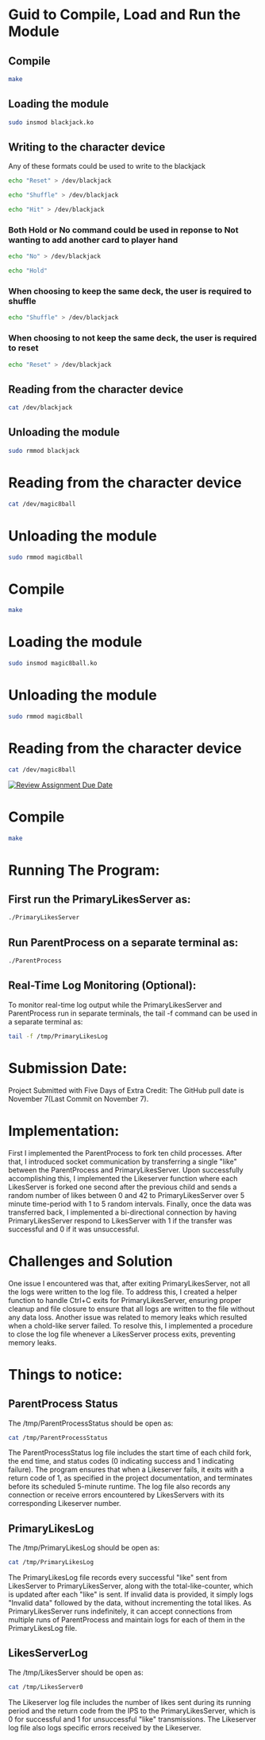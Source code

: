 # Guid to Compile, Load and Run the Module

## Compile

```bash
make
```

## Loading the module

```bash
sudo insmod blackjack.ko
```

## Writing to the character device

Any of these formats could be used to write to the blackjack

```bash
echo "Reset" > /dev/blackjack
```

```bash
echo "Shuffle" > /dev/blackjack
```

```bash
echo "Hit" > /dev/blackjack
```

### Both Hold or No command could be used in reponse to Not wanting to add another card to player hand

```bash
echo "No" > /dev/blackjack
```

```bash
echo "Hold" 
```

### When choosing to keep the same deck, the user is required to shuffle

```bash
echo "Shuffle" > /dev/blackjack
```

### When choosing to not keep the same deck, the user is required to reset

```bash
echo "Reset" > /dev/blackjack
```

## Reading from the character device

```bash
cat /dev/blackjack
```

## Unloading the module

```bash
sudo rmmod blackjack
```




# Reading from the character device

```bash
cat /dev/magic8ball
```


# Unloading the module

```bash
sudo rmmod magic8ball
```

# Compile

```bash
make
```

# Loading the module

```bash
sudo insmod magic8ball.ko
```

# Unloading the module

```bash
sudo rmmod magic8ball
```

# Reading from the character device

```bash
cat /dev/magic8ball
```



[![Review Assignment Due Date](https://classroom.github.com/assets/deadline-readme-button-24ddc0f5d75046c5622901739e7c5dd533143b0c8e959d652212380cedb1ea36.svg)](https://classroom.github.com/a/_fBs5sT8)

# Compile

```bash
make
```

# Running The Program:

## First run the PrimaryLikesServer as:

```bash
./PrimaryLikesServer
```

## Run ParentProcess on a separate terminal as:

```bash
./ParentProcess
```

## Real-Time Log Monitoring (Optional):

To monitor real-time log output while the PrimaryLikesServer and ParentProcess run in separate terminals, the tail -f command can be used in a separate terminal as:

```bash
tail -f /tmp/PrimaryLikesLog
``` 

# Submission Date:

Project Submitted with Five Days of Extra Credit: The GitHub pull date is November 7(Last Commit on November 7).


# Implementation:

First I implemented the ParentProcess to fork ten child processes. After that, I introduced socket communication by transferring a single "like" between the ParentProcess and PrimaryLikesServer. Upon successfully accomplishing this, I implemented the Likeserver function where each LikesServer is forked one second after the previous child and sends a random number of likes between 0 and 42 to PrimaryLikesServer over 5 minute time-period with 1 to 5 random intervals. Finally, once the data was transferred back, I implemented a bi-directional connection by having PrimaryLikesServer respond to LikesServer with 1 if the transfer was successful and 0 if it was unsuccessful.

# Challenges and Solution

One issue I encountered was that, after exiting PrimaryLikesServer, not all the logs were written to the log file. To address this, I created a helper function to handle Ctrl+C exits for PrimaryLikesServer, ensuring proper cleanup and file closure to ensure that all logs are written to the file without any data loss. Another issue was related to memory leaks which resulted when a chold-like server failed. To resolve this, I implemented a procedure to close the log file whenever a LikesServer process exits, preventing memory leaks.

# Things to notice:

## ParentProcess Status

The /tmp/ParentProcessStatus should be open as:
```bash
cat /tmp/ParentProcessStatus
```
The ParentProcessStatus log file includes the start time of each child fork, the end time, and status codes (0 indicating success and 1 indicating failure). The program ensures that when a Likeserver fails, it exits with a return code of 1, as specified in the project documentation, and terminates before its scheduled 5-minute runtime. The log file also records any connection or receive errors encountered by LikesServers with its corresponding Likeserver number.

## PrimaryLikesLog

The /tmp/PrimaryLikesLog should be open as:
```bash
cat /tmp/PrimaryLikesLog
```
The PrimaryLikesLog file records every successful "like" sent from LikesServer to PrimaryLikesServer, along with the total-like-counter, which is updated after each "like" is sent. If invalid data is provided, it simply logs "Invalid data" followed by the data, without incrementing the total likes. As PrimaryLikesServer runs indefinitely, it can accept connections from multiple runs of ParentProcess and maintain logs for each of them in the PrimaryLikesLog file.

## LikesServerLog

The /tmp/LikesServer should be open as:
```bash
cat /tmp/LikesServer0
```
The Likeserver log file includes the number of likes sent during its running period and the return code from the IPS to the PrimaryLikesServer, which is 0 for successful and 1 for unsuccessful "like" transmissions. The Likeserver log file also logs specific errors received by the Likeserver.
